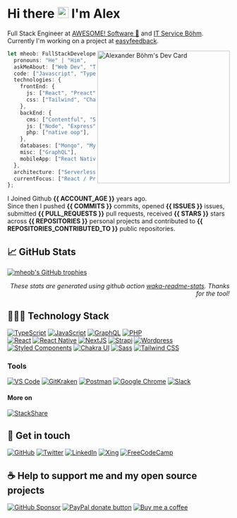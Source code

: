 # Hi there <img src="https://media.giphy.com/media/hvRJCLFzcasrR4ia7z/giphy.gif" width="25px"> I'm Alex

Full Stack Engineer at [AWESOME! Software 🚀](https://awesome-software.de/) and [IT Service Böhm](https://www.its-boehm.de).\
Currently I'm working on a project at [easyfeedback](https://easy-feedback.de/).

<!-- <img align='right' src="https://media.giphy.com/media/M9gbBd9nbDrOTu1Mqx/giphy.gif" width="300"> -->
<a href="https://app.daily.dev/mheob"><img align="right" src="https://api.daily.dev/devcards/ca64438f7f9f43d1829dfb36006f4089.png?r=qri" width="300" alt="Alexander Böhm's Dev Card"/></a>

```ts
let mheob: FullStackDeveloper = {
  pronouns: "He" | "Him",
  askMeAbout: ["Web Dev", "Tech", "Soccer", "Open Source"],
  code: ["Javascript", "Typescript", "PHP"],
  technologies: {
    frontEnd: {
      js: ["React", "Preact", "NextJS"],
      css: ["Tailwind", "Chakra", "Styled-Components"],
    },
    backEnd: {
      cms: ["Contentful", "Strapi", "WordPress", "Craft CMS"],
      js: ["Node", "Express"],
      php: ["native oop"],
    },
    databases: ["Mongo", "MySql", "SQLite"],
    misc: ["GraphQL"],
    mobileApp: ["React Native"],
  },
  architecture: ["Serverless", "PWA", "SPA"],
  currentFocus: ["React / Preact", "NextJS", "Open Source"],
};
```

I Joined Github **{{ ACCOUNT_AGE }}** years ago.\
Since then I pushed **{{ COMMITS }}** commits, opened **{{ ISSUES }}** issues, submitted **{{ PULL_REQUESTS }}** pull requests, received **{{ STARS }}** stars across **{{ REPOSITORIES }}** personal projects and contributed to **{{ REPOSITORIES_CONTRIBUTED_TO }}** public repositories.

## 📈 GitHub Stats

[![mheob's GitHub trophies](https://github-profile-trophy.vercel.app/?username=mheob&theme=nord&column=6&row=1&margin-w=15)](https://github.com/mheob)

<!--START_SECTION:waka-->
<!--END_SECTION:waka-->

<p align="right"><i>These stats are generated using github action <a href="https://github.com/marketplace/actions/profile-readme-development-stats">waka-readme-stats</a>. Thanks for the tool!</i></p>

## 🧑🏽‍💻 Technology Stack

[![TypeScript](https://img.shields.io/badge/TypeScript-007ACC.svg?&style=for-the-badge&logo=typescript&logoColor=white)](https://www.typescriptlang.org/)
[![JavaScript](https://img.shields.io/badge/JavaScript-F7DF1E.svg?&style=for-the-badge&logo=javascript&logoColor=black)](https://en.wikipedia.org/wiki/JavaScript)
[![GraphQL](https://img.shields.io/badge/GrapQL-e10098?style=for-the-badge&logo=graphql&logoColor=white)](https://graphql.org/)
[![PHP](https://img.shields.io/badge/php-777BB4.svg?&style=for-the-badge&logo=php&logoColor=white)](https://php.net/)
\
[![React](https://img.shields.io/badge/React-20232a.svg?&style=for-the-badge&logo=react&logoColor=61DAFB)](https://reactjs.org/)
[![React Native](https://img.shields.io/badge/React_Native-20232a.svg?&style=for-the-badge&logo=react&logoColor=61DAFB)](https://reactnative.dev/)
[![NextJS](https://img.shields.io/badge/NextJs-000000?style=for-the-badge&logo=next.js&logoColor=white)](https://nextjs.org/)
[![Strapi](https://img.shields.io/badge/Strapi-2f2e8b?style=for-the-badge&logo=strapi&logoColor=white)](https://strapi.io/)
[![Wordpress](https://img.shields.io/badge/Wordpress-21759b?style=for-the-badge&logo=wordpress&logoColor=white)](https://wordpress.org/)
\
[![Styled Components](https://img.shields.io/badge/Styled_Components-db7093?style=for-the-badge&logo=styled-components&logoColor=white)](https://styled-components.com/)
[![Chakra UI](https://img.shields.io/badge/Chakra_UI-319795?style=for-the-badge&logo=chakra-ui&logoColor=white)](https://chakra-ui.com/)
[![Sass](https://img.shields.io/badge/Sass-CC6699.svg?&style=for-the-badge&logo=sass&logoColor=white)](https://sass-lang.com/)
[![Tailwind CSS](https://img.shields.io/badge/TailwindCSS-38B2AC.svg?&style=for-the-badge&logo=tailwind-css&logoColor=white)](https://tailwindcss.com/)

### Tools

[![VS Code](https://img.shields.io/badge/VS_Code-007ACC.svg?&style=for-the-badge&logo=visual-studio-code&logoColor=white)](https://code.visualstudio.com/)
[![GitKraken](https://img.shields.io/badge/GitKraken%2A-179287.svg?&style=for-the-badge&logo=gitkraken&logoColor=white)](https://www.gitkraken.com/invite/sPijQ3nc)
[![Postman](https://img.shields.io/badge/Postman-FF6C37.svg?&style=for-the-badge&logo=postman&logoColor=white)](https://www.postman.com/)
[![Google Chrome](https://img.shields.io/badge/Google_Chrome-4285F4.svg?&style=for-the-badge&logo=google-chrome&logoColor=white)](https://www.google.de/chrome/)
[![Slack](https://img.shields.io/badge/Slack-4A154B.svg?&style=for-the-badge&logo=slack&logoColor=white)](https://slack.com/)

#### More on

[![StackShare](https://img.shields.io/badge/StackShare-008ff9.svg?style=for-the-badge&logo=stackshare&logoColor=white)](https://stackshare.io/mheob/general)

## 💬 Get in touch

[![GitHub](https://img.shields.io/badge/github-100000.svg?&style=for-the-badge&logo=github&logoColor=white)](https://github.com/mheob)
[![Twitter](https://img.shields.io/badge/twitter-1da1f2.svg?&style=for-the-badge&logo=twitter&logoColor=white)](https://twitter.com/mheob_a)
[![LinkedIn](https://img.shields.io/badge/LinkedIn-0077b5.svg?style=for-the-badge&logo=linkedin&logoColor=white)](https://www.linkedin.com/in/itsb)
[![Xing](https://img.shields.io/badge/Xing-006567.svg?style=for-the-badge&logo=xing&logoColor=white)](https://www.xing.com/profile/Alexander_Boehm64)
[![FreeCodeCamp](https://img.shields.io/badge/FreeCodeCamp-0a0b23.svg?style=for-the-badge&logo=freecodecamp&logoColor=white)](https://www.freecodecamp.org/mheob)

## ☕️ Help to support me and my open source projects

[![GitHub Sponsor](https://img.shields.io/badge/Sponsor-100000.svg?&style=for-the-badge&logo=github&logoColor=white)](https://github.com/sponsors/mheob)
[![PayPal donate button](https://img.shields.io/badge/paypal-00457C.svg?&style=for-the-badge&logo=paypal&logoColor=white)](https://www.paypal.me/mheob)
[![Buy me a coffee](https://img.shields.io/badge/Buy%20me%20a%20coffee-ff813f.svg?style=for-the-badge&logo=buy%20me%20a%20coffee&logoColor=white)](https://www.buymeacoffee.com/mheob)

